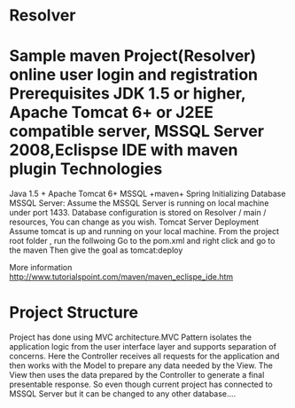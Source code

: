 Resolver
========
Sample maven Project(Resolver)
online user login and registration
Prerequisites
JDK 1.5 or higher, Apache Tomcat 6+ or J2EE compatible server, MSSQL Server 2008,Eclispse IDE with maven plugin
Technologies
=============
Java 1.5 + Apache Tomcat 6+ MSSQL +maven+ Spring
Initializing Database
MSSQL Server: Assume the MSSQL Server is running on local machine under port 1433. Database configuration is stored on Resolver / main / resources, You can change as you wish. 
Tomcat Server Deployment
Assume tomcat is up and running on your local machine. From the project root folder , run the follwoing 
Go to the pom.xml and right click and go to the maven 
Then give the  goal as tomcat:deploy

More information
http://www.tutorialspoint.com/maven/maven_eclispe_ide.htm

Project Structure
=================
Project has done using MVC architecture.MVC Pattern isolates the application logic from the user interface layer and supports separation of concerns. Here the Controller receives all requests for the application and then works with the Model to prepare any data needed by the View. The View then uses the data prepared by the Controller to generate a final presentable response. So even though current project has connected to MSSQL Server but it can be changed to any other database....
